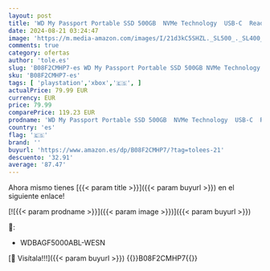 ```yaml
---
layout: post
title: 'WD My Passport Portable SSD 500GB  NVMe Technology  USB-C  Read Speeds 1050MB/s & Write Speeds 1000MB/s. Works with PC  Xbox  PlayStation - Midnight Blue'
date: 2024-08-21 03:24:47
image: 'https://m.media-amazon.com/images/I/21d3kC5SHZL._SL500_._SL400_.jpg'
comments: true
category: ofertas
author: 'tole.es'
slug: 'B08F2CMHP7-es WD My Passport Portable SSD 500GB NVMe Technology USB-C...'
sku: 'B08F2CMHP7-es'
tags: [ 'playstation','xbox','🇪🇸', ]
actualPrice: 79.99 EUR
currency: EUR
price: 79.99
comparePrice: 119.23 EUR
prodname: 'WD My Passport Portable SSD 500GB  NVMe Technology  USB-C  Read Speeds 1050MB/s & Write Speeds 1000MB/s. Works with PC  Xbox  PlayStation - Midnight Blue'
country: 'es'
flag: '🇪🇸'
brand: ''
buyurl: 'https://www.amazon.es/dp/B08F2CMHP7/?tag=tolees-21'
descuento: '32.91'
average: '87.47'
---
```


Ahora mismo tienes [{{< param title >}}]({{< param buyurl >}}) en el siguiente enlace!

[![{{< param prodname >}}]({{< param image >}})]({{< param buyurl >}})

🔎:

- WDBAGF5000ABL-WESN

[🛒 Visítala!!!]({{< param buyurl >}})
{{<world>}}B08F2CMHP7{{</world>}}
